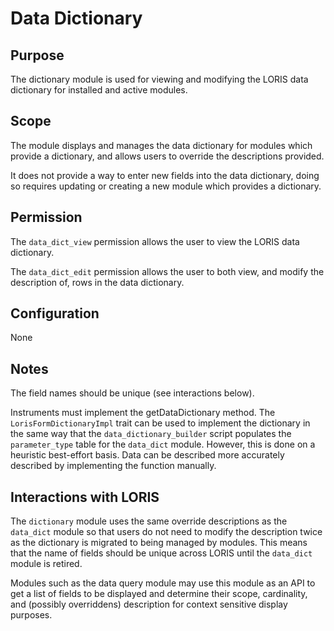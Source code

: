 # Data Dictionary

## Purpose

The dictionary module is used for viewing and modifying the
LORIS data dictionary for installed and active modules.

## Scope

The module displays and manages the data dictionary for modules
which provide a dictionary, and allows users to override the
descriptions provided.

It does not provide a way to enter new fields into the data dictionary,
doing so requires updating or creating a new module which provides
a dictionary.

## Permission

The `data_dict_view` permission allows the user to view the LORIS
data dictionary.

The `data_dict_edit` permission allows the user to both view, and
modify the description of, rows in the data dictionary.

## Configuration

None

## Notes

The field names should be unique (see interactions below).

Instruments must implement the getDataDictionary method. The
`LorisFormDictionaryImpl` trait can be used to implement the
dictionary in the same way that the `data_dictionary_builder`
script populates the `parameter_type` table for the `data_dict`
module. However, this is done on a heuristic best-effort basis.
Data can be described more accurately described by implementing
the function manually.

## Interactions with LORIS

The `dictionary` module uses the same override descriptions as
the `data_dict` module so that users do not need to modify the
description twice as the dictionary is migrated to being managed
by modules. This means that the name of fields should be unique
across LORIS until the `data_dict` module is retired.

Modules such as the data query module may use this module as
an API to get a list of fields to be displayed and determine
their scope, cardinality, and (possibly overriddens) description for
context sensitive display purposes.
